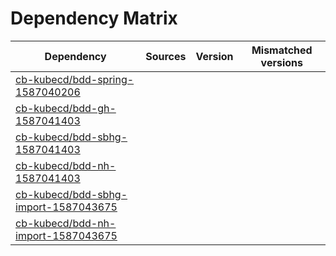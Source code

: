 # Dependency Matrix

Dependency | Sources | Version | Mismatched versions
---------- | ------- | ------- | -------------------
[cb-kubecd/bdd-spring-1587040206](https://github.com/cb-kubecd/bdd-spring-1587040206.git) |  | []() | 
[cb-kubecd/bdd-gh-1587041403](https://github.com/cb-kubecd/bdd-gh-1587041403.git) |  | []() | 
[cb-kubecd/bdd-sbhg-1587041403](https://github.com/cb-kubecd/bdd-sbhg-1587041403.git) |  | []() | 
[cb-kubecd/bdd-nh-1587041403](https://github.com/cb-kubecd/bdd-nh-1587041403.git) |  | []() | 
[cb-kubecd/bdd-sbhg-import-1587043675](https://github.com/cb-kubecd/bdd-sbhg-import-1587043675.git) |  | []() | 
[cb-kubecd/bdd-nh-import-1587043675](https://github.com/cb-kubecd/bdd-nh-import-1587043675.git) |  | []() | 
